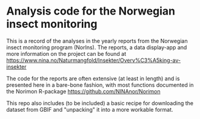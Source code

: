 # Analysis code for the Norwegian insect monitoring

This is a record of the analyses in the yearly reports from the Norwegian insect monitoring program (NorIns). The reports, a data display-app and more information on the project can be found at https://www.nina.no/Naturmangfold/Insekter/Overv%C3%A5king-av-insekter 

The code for the reports are often extensive (at least in length) and is presented here in a bare-bone fashion, with most functions documented in the Norimon R-package https://github.com/NINAnor/Norimon

This repo also includes (to be included) a basic recipe for downloading the dataset from GBIF and "unpacking" it into a more workable format.